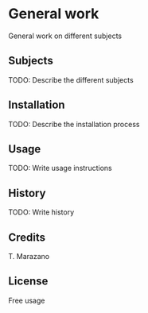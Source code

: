 # General work

General work on different subjects

## Subjects
TODO: Describe the different subjects

## Installation

TODO: Describe the installation process

## Usage

TODO: Write usage instructions

## History

TODO: Write history

## Credits

T. Marazano

## License

Free usage
